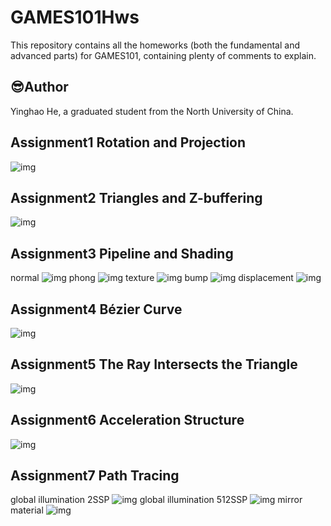 # GAMES101Hws
This repository contains all the homeworks (both the fundamental and advanced parts) for GAMES101, containing plenty of comments to explain.
## 😎Author 
   Yinghao He, a graduated student from the North University of China. 
## Assignment1 Rotation and Projection
![img](https://raw.githubusercontent.com/CherrySama/Games101Hws/main/images/pa1.png) 
## Assignment2 Triangles and Z-buffering
![img](https://raw.githubusercontent.com/CherrySama/Games101Hws/main/images/pa2.png) 
## Assignment3 Pipeline and Shading
normal 
![img](https://raw.githubusercontent.com/CherrySama/Games101Hws/main/images/pa3-normal.png) 
phong 
![img](https://raw.githubusercontent.com/CherrySama/Games101Hws/main/images/pa3-phong.png) 
texture 
![img](https://raw.githubusercontent.com/CherrySama/Games101Hws/main/images/pa3-texture.png) 
bump 
![img](https://raw.githubusercontent.com/CherrySama/Games101Hws/main/images/pa3-bump.png) 
displacement 
![img](https://raw.githubusercontent.com/CherrySama/Games101Hws/main/images/pa3-displacement.png) 
## Assignment4 Bézier Curve
![img](https://raw.githubusercontent.com/CherrySama/Games101Hws/main/images/pa4.png) 
## Assignment5 The Ray Intersects the Triangle
![img](https://raw.githubusercontent.com/CherrySama/Games101Hws/main/images/pa5.png) 
## Assignment6 Acceleration Structure
![img](https://raw.githubusercontent.com/CherrySama/Games101Hws/main/images/pa6.png) 
## Assignment7 Path Tracing
global illumination 2SSP
![img](https://raw.githubusercontent.com/CherrySama/Games101Hws/main/images/pa7-ssp2.png) 
global illumination 512SSP
![img](https://raw.githubusercontent.com/CherrySama/Games101Hws/main/images/pa7-ssp512.png) 
mirror material
![img](https://raw.githubusercontent.com/CherrySama/Games101Hws/main/images/pa7-mirror.png) 